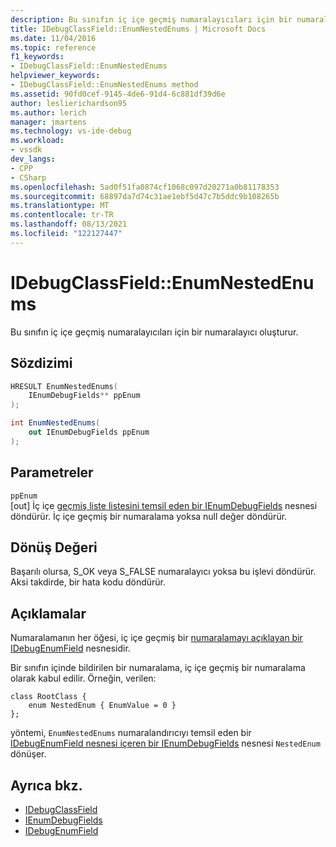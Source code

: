 ```yaml
---
description: Bu sınıfın iç içe geçmiş numaralayıcıları için bir numaralayıcı oluşturur.
title: IDebugClassField::EnumNestedEnums | Microsoft Docs
ms.date: 11/04/2016
ms.topic: reference
f1_keywords:
- IDebugClassField::EnumNestedEnums
helpviewer_keywords:
- IDebugClassField::EnumNestedEnums method
ms.assetid: 90fd0cef-9145-4de6-91d4-6c881df39d6e
author: leslierichardson95
ms.author: lerich
manager: jmartens
ms.technology: vs-ide-debug
ms.workload:
- vssdk
dev_langs:
- CPP
- CSharp
ms.openlocfilehash: 5ad0f51fa0874cf1068c097d20271a0b81178353
ms.sourcegitcommit: 68897da7d74c31ae1ebf5d47c7b5ddc9b108265b
ms.translationtype: MT
ms.contentlocale: tr-TR
ms.lasthandoff: 08/13/2021
ms.locfileid: "122127447"
---
```

# <a name="idebugclassfieldenumnestedenums"></a>IDebugClassField::EnumNestedEnums
Bu sınıfın iç içe geçmiş numaralayıcıları için bir numaralayıcı oluşturur.

## <a name="syntax"></a>Sözdizimi

```cpp
HRESULT EnumNestedEnums(
    IEnumDebugFields** ppEnum
);
```

```csharp
int EnumNestedEnums(
    out IEnumDebugFields ppEnum
);
```

## <a name="parameters"></a>Parametreler
`ppEnum`\
[out] İç içe [geçmiş liste listesini temsil eden bir IEnumDebugFields](../../../extensibility/debugger/reference/ienumdebugfields.md) nesnesi döndürür. İç içe geçmiş bir numaralama yoksa null değer döndürür.

## <a name="return-value"></a>Dönüş Değeri
Başarılı olursa, S_OK veya S_FALSE numaralayıcı yoksa bu işlevi döndürür. Aksi takdirde, bir hata kodu döndürür.

## <a name="remarks"></a>Açıklamalar
Numaralamanın her öğesi, iç içe geçmiş bir [numaralamayı açıklayan bir IDebugEnumField](../../../extensibility/debugger/reference/idebugenumfield.md) nesnesidir.

Bir sınıfın içinde bildirilen bir numaralama, iç içe geçmiş bir numaralama olarak kabul edilir. Örneğin, verilen:

```
class RootClass {
    enum NestedEnum { EnumValue = 0 }
};
```

yöntemi, `EnumNestedEnums` numaralandırıcıyı temsil eden bir [IDebugEnumField nesnesi içeren bir IEnumDebugFields](../../../extensibility/debugger/reference/idebugenumfield.md) nesnesi [](../../../extensibility/debugger/reference/ienumdebugfields.md) `NestedEnum` dönüşer.

## <a name="see-also"></a>Ayrıca bkz.
- [IDebugClassField](../../../extensibility/debugger/reference/idebugclassfield.md)
- [IEnumDebugFields](../../../extensibility/debugger/reference/ienumdebugfields.md)
- [IDebugEnumField](../../../extensibility/debugger/reference/idebugenumfield.md)
